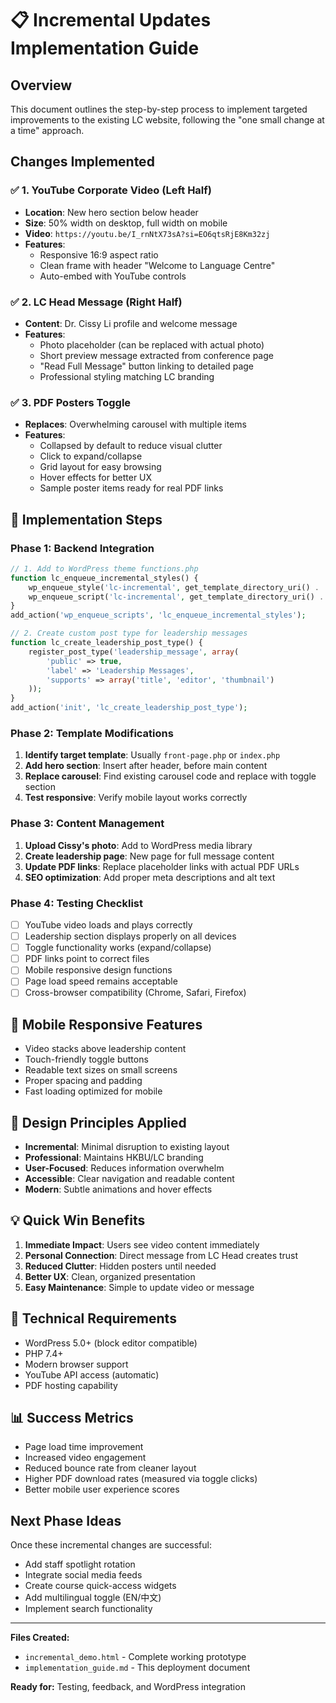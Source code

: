 # 📋 Incremental Updates Implementation Guide

## Overview
This document outlines the step-by-step process to implement targeted improvements to the existing LC website, following the "one small change at a time" approach.

## Changes Implemented

### ✅ 1. YouTube Corporate Video (Left Half)
- **Location**: New hero section below header
- **Size**: 50% width on desktop, full width on mobile
- **Video**: `https://youtu.be/I_rnNtX73sA?si=EO6qtsRjE8Km32zj`
- **Features**: 
  - Responsive 16:9 aspect ratio
  - Clean frame with header "Welcome to Language Centre"
  - Auto-embed with YouTube controls

### ✅ 2. LC Head Message (Right Half)
- **Content**: Dr. Cissy Li profile and welcome message
- **Features**:
  - Photo placeholder (can be replaced with actual photo)
  - Short preview message extracted from conference page
  - "Read Full Message" button linking to detailed page
  - Professional styling matching LC branding

### ✅ 3. PDF Posters Toggle
- **Replaces**: Overwhelming carousel with multiple items
- **Features**:
  - Collapsed by default to reduce visual clutter
  - Click to expand/collapse
  - Grid layout for easy browsing
  - Hover effects for better UX
  - Sample poster items ready for real PDF links

## 🚀 Implementation Steps

### Phase 1: Backend Integration
```php
// 1. Add to WordPress theme functions.php
function lc_enqueue_incremental_styles() {
    wp_enqueue_style('lc-incremental', get_template_directory_uri() . '/css/incremental.css');
    wp_enqueue_script('lc-incremental', get_template_directory_uri() . '/js/incremental.js');
}
add_action('wp_enqueue_scripts', 'lc_enqueue_incremental_styles');

// 2. Create custom post type for leadership messages
function lc_create_leadership_post_type() {
    register_post_type('leadership_message', array(
        'public' => true,
        'label' => 'Leadership Messages',
        'supports' => array('title', 'editor', 'thumbnail')
    ));
}
add_action('init', 'lc_create_leadership_post_type');
```

### Phase 2: Template Modifications
1. **Identify target template**: Usually `front-page.php` or `index.php`
2. **Add hero section**: Insert after header, before main content
3. **Replace carousel**: Find existing carousel code and replace with toggle section
4. **Test responsive**: Verify mobile layout works correctly

### Phase 3: Content Management
1. **Upload Cissy's photo**: Add to WordPress media library
2. **Create leadership page**: New page for full message content
3. **Update PDF links**: Replace placeholder links with actual PDF URLs
4. **SEO optimization**: Add proper meta descriptions and alt text

### Phase 4: Testing Checklist
- [ ] YouTube video loads and plays correctly
- [ ] Leadership section displays properly on all devices
- [ ] Toggle functionality works (expand/collapse)
- [ ] PDF links point to correct files
- [ ] Mobile responsive design functions
- [ ] Page load speed remains acceptable
- [ ] Cross-browser compatibility (Chrome, Safari, Firefox)

## 📱 Mobile Responsive Features
- Video stacks above leadership content
- Touch-friendly toggle buttons
- Readable text sizes on small screens
- Proper spacing and padding
- Fast loading optimized for mobile

## 🎨 Design Principles Applied
- **Incremental**: Minimal disruption to existing layout
- **Professional**: Maintains HKBU/LC branding
- **User-Focused**: Reduces information overwhelm
- **Accessible**: Clear navigation and readable content
- **Modern**: Subtle animations and hover effects

## 💡 Quick Win Benefits
1. **Immediate Impact**: Users see video content immediately
2. **Personal Connection**: Direct message from LC Head creates trust
3. **Reduced Clutter**: Hidden posters until needed
4. **Better UX**: Clean, organized presentation
5. **Easy Maintenance**: Simple to update video or message

## 🔧 Technical Requirements
- WordPress 5.0+ (block editor compatible)
- PHP 7.4+
- Modern browser support
- YouTube API access (automatic)
- PDF hosting capability

## 📊 Success Metrics
- Page load time improvement
- Increased video engagement
- Reduced bounce rate from cleaner layout
- Higher PDF download rates (measured via toggle clicks)
- Better mobile user experience scores

## Next Phase Ideas
Once these incremental changes are successful:
- Add staff spotlight rotation
- Integrate social media feeds
- Create course quick-access widgets
- Add multilingual toggle (EN/中文)
- Implement search functionality

---

**Files Created:**
- `incremental_demo.html` - Complete working prototype
- `implementation_guide.md` - This deployment document

**Ready for:** Testing, feedback, and WordPress integration
